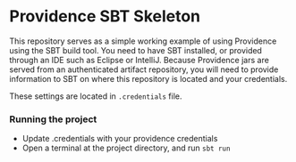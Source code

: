 # Providence SBT Skeleton

This repository serves as a simple working example of using Providence using the SBT build tool. 
You need to have SBT installed, or provided through an IDE such as Eclipse or IntelliJ. Because Providence jars are served from an authenticated artifact repository, you will need to provide information to SBT on where this repository is located and your credentials.

These settings are located in `.credentials` file.

### Running the project
* Update .credentials with your providence credentials
* Open a terminal at the project directory, and run `sbt run`